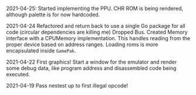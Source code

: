 2021-04-25: 
Started implementing the PPU.
CHR ROM is being rendered, although palette is for now hardcoded.

2021-04-24
Refactored and return back to use a single Go package for all code (circular dependencies are killing me)
Dropped Bus.
Created Memory interface with a CPUMemory implementation. This handles reading from the proper device
based on address ranges.
Loading roms is more encapsulated inside `GamePak`.

2021-04-22
First graphics! Start a window for the emulator and render some debug data, like program address and disassembled code being executed.

2021-04-19
Pass nestest up to first illegal opcode!